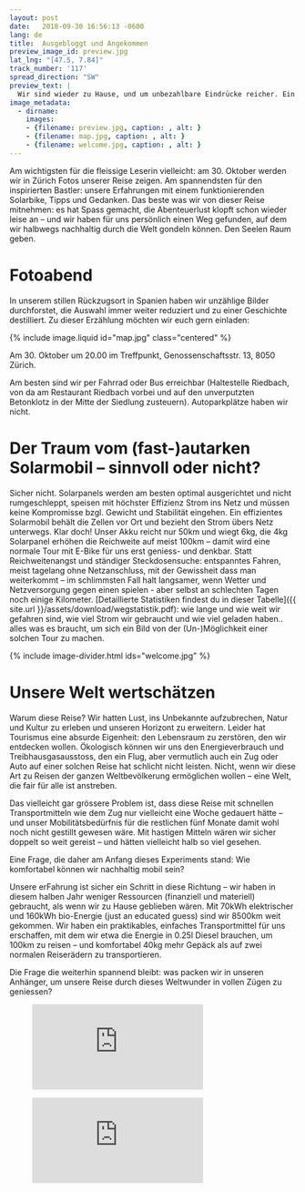 ```yaml
---
layout: post
date:   2018-09-30 16:56:13 -0600
lang: de
title:  Ausgebloggt und Angekommen
preview_image_id: preview.jpg 
lat_lng: "[47.5, 7.84]"
track_number: '117'
spread_direction: "SW"
preview_text: |
  Wir sind wieder zu Hause, und um unbezahlbare Eindrücke reicher. Ein echter Seelenrucksack! Danke Marius, für das richtige Wort. Von Fotoabenden, persönlichen Erfahrungen und denen zum Weitergeben..
image_metadata:
  - dirname:
    images:
    - {filename: preview.jpg, caption: , alt: } 
    - {filename: map.jpg, caption: , alt: } 
    - {filename: welcome.jpg, caption: , alt: } 
---
```


Am wichtigsten für die fleissige Leserin vielleicht: am 30. Oktober werden wir in Zürich Fotos unserer Reise zeigen. Am spannendsten für den inspirierten Bastler: unsere Erfahrungen mit einem funktionierenden Solarbike, Tipps und Gedanken. Das beste was wir von dieser Reise mitnehmen: es hat Spass gemacht, die Abenteuerlust klopft schon wieder leise an – und wir haben für uns persönlich einen Weg gefunden, auf dem wir halbwegs nachhaltig durch die Welt gondeln können. Den Seelen Raum geben.

# Fotoabend

In unserem stillen Rückzugsort in Spanien haben wir unzählige Bilder durchforstet, die Auswahl immer weiter reduziert und zu einer Geschichte destilliert. Zu dieser Erzählung möchten wir euch gern einladen:
 
{% include image.liquid id="map.jpg" class="centered" %}

Am 30. Oktober um 20.00 im Treffpunkt, Genossenschaftsstr. 13, 8050 Zürich. 

Am besten sind wir per Fahrrad oder Bus erreichbar (Haltestelle Riedbach, von da am Restaurant Riedbach vorbei und auf den unverputzten Betonklotz in der Mitte der Siedlung zusteuern). Autoparkplätze haben wir nicht.

# Der Traum vom (fast-)autarken Solarmobil – sinnvoll oder nicht?

Sicher nicht. Solarpanels werden am besten optimal ausgerichtet und nicht rumgeschleppt, speisen mit höchster Effizienz Strom ins Netz und müssen keine Kompromisse bzgl. Gewicht und Stabilität eingehen. Ein effizientes Solarmobil behält die Zellen vor Ort und bezieht den Strom übers Netz unterwegs.
Klar doch! Unser Akku reicht nur 50km und wiegt 6kg, die 4kg Solarpanel erhöhen die Reichweite auf meist 100km – damit wird eine normale Tour mit E-Bike für uns erst geniess- und denkbar. Statt Reichweitenangst und ständiger Steckdosensuche: entspanntes Fahren, meist tagelang ohne Netzanschluss, mit der Gewissheit dass man weiterkommt – im schlimmsten Fall halt langsamer, wenn Wetter und Netzversorgung gegen einen spielen - aber selbst an schlechten Tagen noch einige Kilometer. [Detaillierte Statistiken findest du in dieser Tabelle]({{ site.url }}/assets/download/wegstatistik.pdf): wie lange und wie weit wir gefahren sind, wie viel Strom wir gebraucht und wie viel geladen haben.. alles was es braucht, um sich ein Bild von der (Un-)Möglichkeit einer solchen Tour zu machen.

{% include image-divider.html ids="welcome.jpg" %}

# Unsere Welt wertschätzen

Warum diese Reise? Wir hatten Lust, ins Unbekannte aufzubrechen, Natur und Kultur zu erleben und unseren Horizont zu erweitern. Leider hat Tourismus eine absurde Eigenheit: den Lebensraum zu zerstören, den wir entdecken wollen. Ökologisch können wir uns den Energieverbrauch und Treibhausgasausstoss, den ein Flug, aber vermutlich auch ein Zug oder Auto auf einer solchen Reise hat schlicht nicht leisten. Nicht, wenn wir diese Art zu Reisen der ganzen Weltbevölkerung ermöglichen wollen – eine Welt, die fair für alle ist anstreben. 

Das vielleicht gar grössere Problem ist, dass diese Reise mit schnellen Transportmitteln wie dem Zug nur vielleicht eine Woche gedauert hätte – und unser Mobilitätsbedürfnis für die restlichen fünf Monate damit wohl noch nicht gestillt gewesen wäre. Mit hastigen Mitteln wären wir sicher doppelt so weit gereist – und hätten vielleicht halb so viel gesehen.

Eine Frage, die daher am Anfang dieses Experiments stand: Wie komfortabel können wir nachhaltig mobil sein?

Unsere erFahrung ist sicher ein Schritt in diese Richtung – wir haben in diesem halben Jahr weniger Ressourcen (finanziell und materiell) gebraucht, als wenn wir zu Hause geblieben wären. Mit 70kWh elektrischer und 160kWh bio-Energie (just an educated guess) sind wir 8500km weit gekommen. Wir haben ein praktikables, einfaches Transportmittel für uns erschaffen, mit dem wir etwa die Energie in 0.25l Diesel brauchen, um 100km zu reisen – und komfortabel 40kg mehr Gepäck als auf zwei normalen Reiserädern zu transportieren.

Die Frage die weiterhin spannend bleibt: was packen wir in unseren Anhänger, um unsere Reise durch dieses Weltwunder in vollen Zügen zu geniessen?

<figure class="float-inline-start">
  <iframe class="youtube-halfwidth" src="https://www.youtube-nocookie.com/embed/H1-PJ3sziJs?si=ZEjQ-DQbQkoeMqeq" title="Cruising Rendalen" frameborder="0" allow="web-share" allowfullscreen></iframe>
</figure>

<figure class="float-inline-end">
  <iframe class="youtube-halfwidth" src="https://www.youtube-nocookie.com/embed/gZj0S3ZZqC8?si=lTF6mnyII4mGXA1B" title="Zuhause in 10 Minuten" frameborder="0" allow="web-share" allowfullscreen></iframe>
</figure>